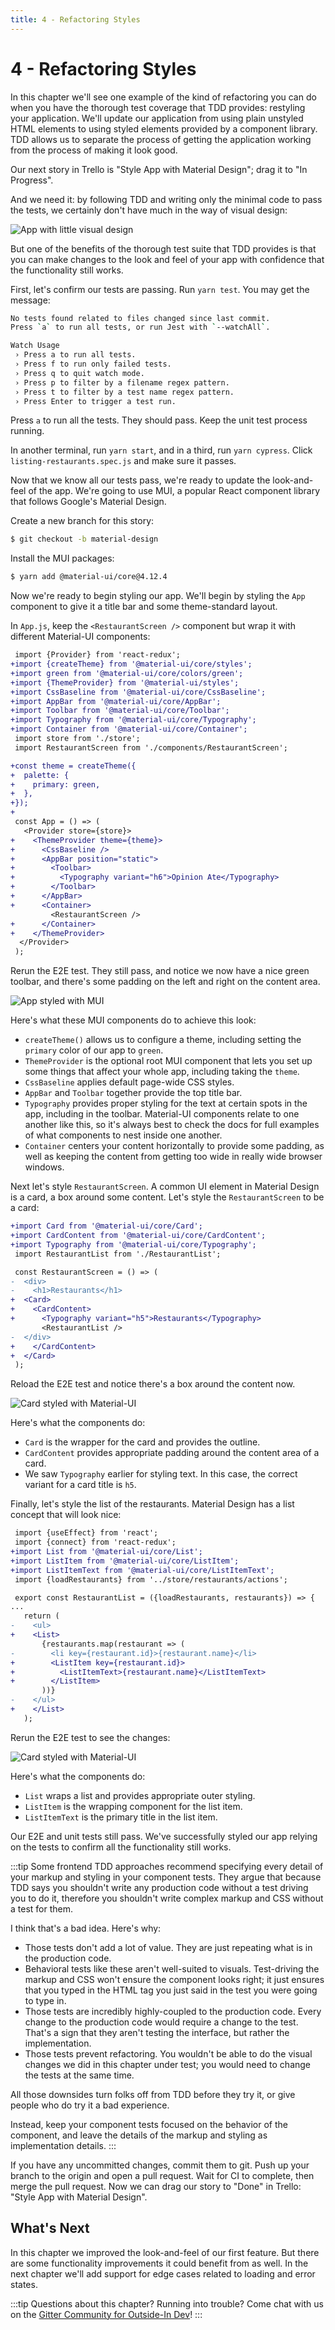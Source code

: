 ```yaml
---
title: 4 - Refactoring Styles
---
```


# 4 - Refactoring Styles

In this chapter we'll see one example of the kind of refactoring you can do when you have the thorough test coverage that TDD provides: restyling your application. We'll update our application from using plain unstyled HTML elements to using styled elements provided by a component library. TDD allows us to separate the process of getting the application working from the process of making it look good.

Our next story in Trello is "Style App with Material Design"; drag it to "In Progress".

And we need it: by following TDD and writing only the minimal code to pass the tests, we certainly don't have much in the way of visual design:

![App with little visual design](./images/2-7-app-with-real-api.png)

But one of the benefits of the thorough test suite that TDD provides is that you can make changes to the look and feel of your app with confidence that the functionality still works.

First, let's confirm our tests are passing. Run `yarn test`. You may get the message:

```sh
No tests found related to files changed since last commit.
Press `a` to run all tests, or run Jest with `--watchAll`.

Watch Usage
 › Press a to run all tests.
 › Press f to run only failed tests.
 › Press q to quit watch mode.
 › Press p to filter by a filename regex pattern.
 › Press t to filter by a test name regex pattern.
 › Press Enter to trigger a test run.
```

Press `a` to run all the tests. They should pass. Keep the unit test process running.

In another terminal, run `yarn start`, and in a third, run `yarn cypress`. Click `listing-restaurants.spec.js` and make sure it passes.

Now that we know all our tests pass, we're ready to update the look-and-feel of the app.
We're going to use MUI, a popular React component library that follows Google's Material Design.

Create a new branch for this story:

```sh
$ git checkout -b material-design
```

Install the MUI packages:

```sh
$ yarn add @material-ui/core@4.12.4
```

Now we're ready to begin styling our app. We'll begin by styling the `App` component to give it a title bar and some theme-standard layout.


In `App.js`, keep the `<RestaurantScreen />` component but wrap it with different Material-UI components:

```diff
 import {Provider} from 'react-redux';
+import {createTheme} from '@material-ui/core/styles';
+import green from '@material-ui/core/colors/green';
+import {ThemeProvider} from '@material-ui/styles';
+import CssBaseline from '@material-ui/core/CssBaseline';
+import AppBar from '@material-ui/core/AppBar';
+import Toolbar from '@material-ui/core/Toolbar';
+import Typography from '@material-ui/core/Typography';
+import Container from '@material-ui/core/Container';
 import store from './store';
 import RestaurantScreen from './components/RestaurantScreen';

+const theme = createTheme({
+  palette: {
+    primary: green,
+  },
+});
+
 const App = () => (
   <Provider store={store}>
+    <ThemeProvider theme={theme}>
+      <CssBaseline />
+      <AppBar position="static">
+        <Toolbar>
+          <Typography variant="h6">Opinion Ate</Typography>
+        </Toolbar>
+      </AppBar>
+      <Container>
         <RestaurantScreen />
+      </Container>
+    </ThemeProvider>
  </Provider>
 );
```

Rerun the E2E test. They still pass, and notice we now have a nice green toolbar, and there's some padding on the left and right on the content area.

![App styled with MUI](./images/3-1-app-styles.png)

Here's what these MUI components do to achieve this look:

- `createTheme()` allows us to configure a theme, including setting the `primary` color of our app to `green`.
- `ThemeProvider` is the optional root MUI component that lets you set up some things that affect your whole app, including taking the `theme`.
- `CssBaseline` applies default page-wide CSS styles.
- `AppBar` and `Toolbar` together provide the top title bar.
- `Typography` provides proper styling for the text at certain spots in the app, including in the toolbar. Material-UI components relate to one another like this, so it's always best to check the docs for full examples of what components to nest inside one another.
- `Container` centers your content horizontally to provide some padding, as well as keeping the content from getting too wide in really wide browser windows.

Next let's style `RestaurantScreen`. A common UI element in Material Design is a card, a box around some content. Let's style the `RestaurantScreen` to be a card:

```diff
+import Card from '@material-ui/core/Card';
+import CardContent from '@material-ui/core/CardContent';
+import Typography from '@material-ui/core/Typography';
 import RestaurantList from './RestaurantList';

 const RestaurantScreen = () => (
-  <div>
-    <h1>Restaurants</h1>
+  <Card>
+    <CardContent>
+      <Typography variant="h5">Restaurants</Typography>
       <RestaurantList />
-  </div>
+    </CardContent>
+  </Card>
 );
```

Reload the E2E test and notice there's a box around the content now.

![Card styled with Material-UI](./images/3-2-card-styles.png)

Here's what the components do:

- `Card` is the wrapper for the card and provides the outline.
- `CardContent` provides appropriate padding around the content area of a card.
- We saw `Typography` earlier for styling text. In this case, the correct variant for a card title is `h5`.

Finally, let's style the list of the restaurants. Material Design has a list concept that will look nice:

```diff
 import {useEffect} from 'react';
 import {connect} from 'react-redux';
+import List from '@material-ui/core/List';
+import ListItem from '@material-ui/core/ListItem';
+import ListItemText from '@material-ui/core/ListItemText';
 import {loadRestaurants} from '../store/restaurants/actions';

 export const RestaurantList = ({loadRestaurants, restaurants}) => {
...
   return (
-    <ul>
+    <List>
       {restaurants.map(restaurant => (
-        <li key={restaurant.id}>{restaurant.name}</li>
+        <ListItem key={restaurant.id}>
+          <ListItemText>{restaurant.name}</ListItemText>
+        </ListItem>
       ))}
-    </ul>
+    </List>
   );
```

Rerun the E2E test to see the changes:

![Card styled with Material-UI](./images/3-3-list-styles.png)

Here's what the components do:

- `List` wraps a list and provides appropriate outer styling.
- `ListItem` is the wrapping component for the list item.
- `ListItemText` is the primary title in the list item.

Our E2E and unit tests still pass.
We've successfully styled our app relying on the tests to confirm all the functionality still works.

:::tip
Some frontend TDD approaches recommend specifying every detail of your markup and styling in your component tests. They argue that because TDD says you shouldn't write any production code without a test driving you to do it, therefore you shouldn't write complex markup and CSS without a test for them.

I think that's a bad idea. Here's why:

- Those tests don't add a lot of value. They are just repeating what is in the production code.
- Behavioral tests like these aren't well-suited to visuals. Test-driving the markup and CSS won't ensure the component looks right; it just ensures that you typed in the HTML tag you just said in the test you were going to type in.
- Those tests are incredibly highly-coupled to the production code. Every change to the production code would require a change to the test. That's a sign that they aren't testing the interface, but rather the implementation.
- Those tests prevent refactoring. You wouldn't be able to do the visual changes we did in this chapter under test; you would need to change the tests at the same time.

All those downsides turn folks off from TDD before they try it, or give people who do try it a bad experience.

Instead, keep your component tests focused on the behavior of the component, and leave the details of the markup and styling as implementation details.
:::

If you have any uncommitted changes, commit them to git. Push up your branch to the origin and open a pull request. Wait for CI to complete, then merge the pull request. Now we can drag our story to "Done" in Trello: "Style App with Material Design".

## What's Next
In this chapter we improved the look-and-feel of our first feature. But there are some functionality improvements it could benefit from as well. In the next chapter we'll add support for edge cases related to loading and error states.

:::tip
Questions about this chapter? Running into trouble? Come chat with us on the [Gitter Community for Outside-In Dev](https://gitter.im/outsideindev/community)!
:::
